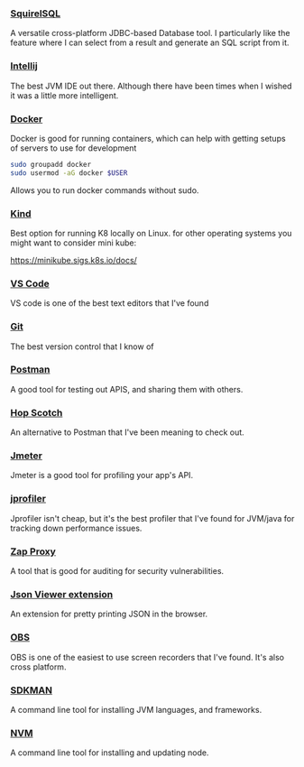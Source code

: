 ### [SquirelSQL](https://squirrel-sql.sourceforge.io/)
A versatile cross-platform JDBC-based Database tool. I particularly like the feature where I can select from a result and generate an SQL script from it.
### [Intellij](https://www.jetbrains.com/idea/download/)
The best JVM IDE out there. Although there have been times when I wished it was a little more intelligent.
### [Docker](https://docs.docker.com/engine/install/)
Docker is good for running containers, which can help with getting setups of servers to use for development
```bash
sudo groupadd docker
sudo usermod -aG docker $USER
```
Allows you to run docker commands without sudo.
### [Kind](https://kind.sigs.k8s.io/)
Best option for running K8 locally on Linux. for other operating systems you might want to consider mini kube:

https://minikube.sigs.k8s.io/docs/
### [VS Code](https://code.visualstudio.com/)
VS code is one of the best text editors that I've found
### [Git](https://git-scm.com/)
The best version control that I know of
### [Postman](https://www.postman.com/)
A good tool for testing out APIS, and sharing them with others.
### [Hop Scotch](https://hoppscotch.io/)
An alternative to Postman that I've been meaning to check out.
### [Jmeter](https://jmeter.apache.org/download_jmeter.cgi)
Jmeter is a good tool for profiling your app's API.
### [jprofiler](https://www.ej-technologies.com/download/jprofiler/trial)
Jprofiler isn't cheap, but it's the best profiler that I've found for JVM/java for tracking down performance issues.
### [Zap Proxy](https://www.zaproxy.org/)
A tool that is good for auditing for security vulnerabilities.
### [Json Viewer extension](https://github.com/tulios/json-viewer)
An extension for pretty printing JSON in the browser.
### [OBS](https://obsproject.com/download)
OBS is one of the easiest to use screen recorders that I've found. It's also cross platform.
### [SDKMAN](https://sdkman.io/install)
A command line tool for installing JVM languages, and frameworks.
### [NVM](https://github.com/nvm-sh/nvm)
A command line tool for installing and updating node.
